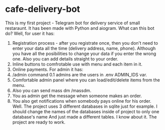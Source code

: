 # cafe-delivery-bot
This is my first project - Telegram bot for  delivery service of small restaraunt. 
It has been made with Python and aiogram.
What can this bot do?
Well, for user it has:
1. Registration process - after you registrate once, then you don't need to enter your data all the time (delivery address, name, phone).
Although you have all the posibilities to change your data if you enter the wrong one. Also you can add details straight to your order.
2. Inline buttons to comfrotable use with menu and each item in it.
3. Online payments.
For admin it has:
0. /admin command
0.1 admins are the users in .env ADMIN_IDS var.
1. Comfortable admin panel where you can load/edit/delete items from the menu. 
2. Also you can send mass dm /massdm.
3. You as admin get the message when someone makes an order.
4. You also get notifications when somebody pays online for his order.
Well.
The project uses 3 different databases in sqlite just for example. I should change the names of the databases inside of project to only one database's name
And just made a different tables. I know about it.
The project are ready to work.
